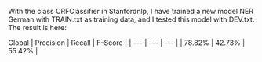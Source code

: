 With the class CRFClassifier in Stanfordnlp, I have trained a new model NER German with TRAIN.txt as training data, and I tested this model with DEV.txt. The result is here:

Global
| Precision | Recall | F-Score |
| --- | --- | --- |
| 78.82% | 42.73% | 55.42% |

 
